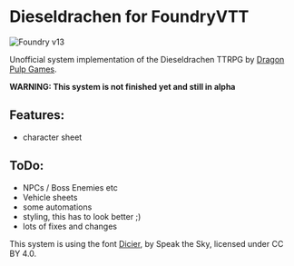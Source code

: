 # Dieseldrachen for FoundryVTT

![Foundry v13](https://img.shields.io/badge/foundry-v13-green)

Unofficial system implementation of the Dieseldrachen TTRPG by [Dragon Pulp Games](https://shop.dragonpulpgames.com/).


**WARNING: This system is not finished yet and still in alpha**

## Features:

* character sheet

## ToDo:

 * NPCs / Boss Enemies etc
 * Vehicle sheets
 * some automations
 * styling, this has to look better ;)
 * lots of fixes and changes

This system is using the font [Dicier](https://speakthesky.itch.io/typeface-dicier), by Speak the Sky, licensed under CC BY 4.0.